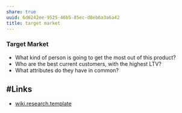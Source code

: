 ```yaml
---
share: true
uuid: 6d6242ee-9525-46b5-85ec-d8eb6a3a6a42
title: target market
---
```

### Target Market

* What kind of person is going to get the most out of this product?
* Who are the best current customers, with the highest LTV?
* What attributes do they have in common?

## #Links

* [wiki.research.template](/undefined)